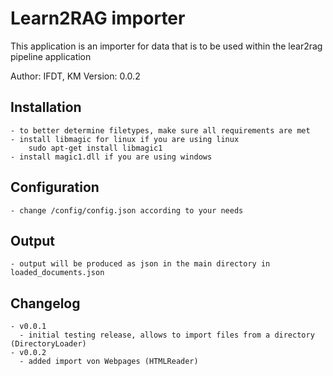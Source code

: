 # Learn2RAG importer

This application is an importer for data that is to be used within the lear2rag pipeline application

Author: IFDT, KM
Version: 0.0.2

## Installation

    - to better determine filetypes, make sure all requirements are met
    - install libmagic for linux if you are using linux
        sudo apt-get install libmagic1
    - install magic1.dll if you are using windows

## Configuration
    - change /config/config.json according to your needs
  

## Output
    - output will be produced as json in the main directory in loaded_documents.json

## Changelog
    - v0.0.1
      - initial testing release, allows to import files from a directory (DirectoryLoader)
    - v0.0.2
      - added import von Webpages (HTMLReader)